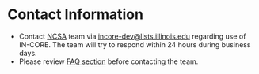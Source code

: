 # Contact Information

* Contact [NCSA](http://www.ncsa.illinois.edu/) team via <incore-dev@lists.illinois.edu> regarding use of IN-CORE. The team will try to respond within 24 hours during business days.
* Please review [FAQ section](faq) before contacting the team.

